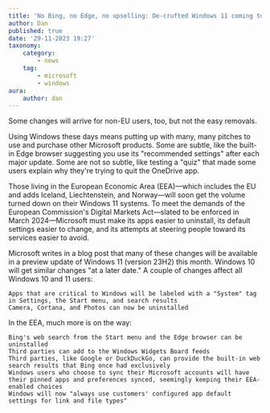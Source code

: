 ```yaml
---
title: 'No Bing, no Edge, no upselling: De-crufted Windows 11 coming to Europe soon'
author: Dan
published: true
date: '29-11-2023 19:27'
taxonomy:
    category:
        - news
    tag:
        - microsoft
        - windows
aura:
    author: dan
---
```


Some changes will arrive for non-EU users, too, but not the easy removals.

Using Windows these days means putting up with many, many pitches to use and purchase other Microsoft products. Some are subtle, like the built-in Edge browser suggesting you use its "recommended settings" after each major update. Some are not so subtle, like testing a "quiz" that made some users explain why they're trying to quit the OneDrive app.

Those living in the European Economic Area (EEA)—which includes the EU and adds Iceland, Liechtenstein, and Norway—will soon get the volume turned down on their Windows 11 systems. To meet the demands of the European Commission's Digital Markets Act—slated to be enforced in March 2024—Microsoft must make its apps easier to uninstall, its default settings easier to change, and its attempts at steering people toward its services easier to avoid.

Microsoft writes in a blog post that many of these changes will be available in a preview update of Windows 11 (version 23H2) this month. Windows 10 will get similar changes "at a later date." A couple of changes affect all Windows 10 and 11 users:

    Apps that are critical to Windows will be labeled with a "System" tag in Settings, the Start menu, and search results
    Camera, Cortana, and Photos can now be uninstalled

In the EEA, much more is on the way:

    Bing's web search from the Start menu and the Edge browser can be uninstalled
    Third parties can add to the Windows Widgets Board feeds
    Third parties, like Google or DuckDuckGo, can provide the built-in web search results that Bing once had exclusively
    Windows users who choose to sync their Microsoft accounts will have their pinned apps and preferences synced, seemingly keeping their EEA-enabled choices
    Windows will now "always use customers' configured app default settings for link and file types"
